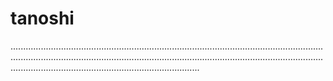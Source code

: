 # tanoshi

...................................................................................................................................................................................................................................................................................................................................